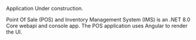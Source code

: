 Application Under construction.

Point Of Sale (POS) and Inventory Management System (IMS) is an .NET 8.0 Core webapi and console app.
The POS application uses Angular to render the UI.
